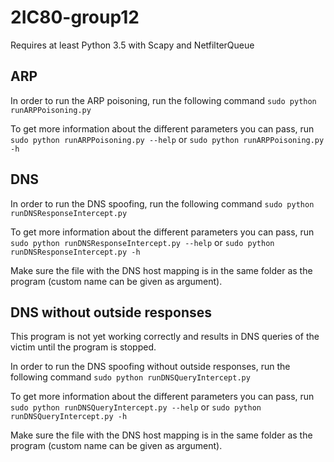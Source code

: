 # 2IC80-group12
Requires at least Python 3.5 with Scapy and NetfilterQueue

## ARP
In order to run the ARP poisoning, run the following command
``sudo python runARPPoisoning.py``

To get more information about the different parameters you can pass, run
``sudo python runARPPoisoning.py --help`` or ``sudo python runARPPoisoning.py -h``

## DNS
In order to run the DNS spoofing, run the following command
``sudo python runDNSResponseIntercept.py``

To get more information about the different parameters you can pass, run
``sudo python runDNSResponseIntercept.py --help`` or ``sudo python runDNSResponseIntercept.py -h``

Make sure the file with the DNS host mapping is in the same folder as the program (custom name can be given as argument).

## DNS without outside responses
This program is not yet working correctly and results in DNS queries of the victim until the program is stopped.

In order to run the DNS spoofing without outside responses, run the following command
``sudo python runDNSQueryIntercept.py``

To get more information about the different parameters you can pass, run
``sudo python runDNSQueryIntercept.py --help`` or ``sudo python runDNSQueryIntercept.py -h``

Make sure the file with the DNS host mapping is in the same folder as the program (custom name can be given as argument).
